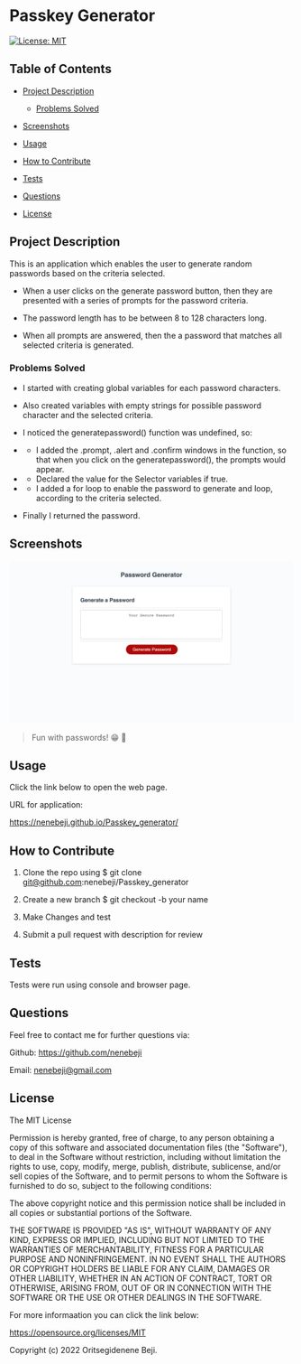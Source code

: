 # Passkey Generator
[![License: MIT](https://img.shields.io/badge/License-MIT-yellow.svg)](https://opensource.org/licenses/MIT)


## Table of Contents

- [Project Description](#project-description)

  - [Problems Solved](#problems-solved)

- [Screenshots](#screenshots)

- [Usage](#usage)

- [How to Contribute](#how-to-contribute)

- [Tests](#tests)

- [Questions](#questions)

- [License](#license)


## Project Description

This is an application which enables the user to generate random passwords based on the criteria selected.

* When a user clicks on the generate password button, then they are presented with a series of prompts for the password criteria.

* The password length has to be between 8 to 128 characters long.

* When all prompts are answered, then the a password that matches all selected criteria is generated.

### Problems Solved

* I started with creating global variables for each password characters.

* Also created variables with empty strings for possible password character and the selected criteria.

* I noticed the generatepassword() function was undefined, so: 

* * I added the .prompt, .alert and .confirm windows in the function, so that when you click on the generatepassword(), the prompts would appear.
* * Declared the value for the Selector variables if true.

* * I added a for loop to enable the password to generate and loop, according to the criteria selected.

* Finally I returned the password.


## Screenshots

![Webpage Image](/assets/images/passkey.png)
> Fun with passwords! 😁 🔐


## Usage

Click the link below to open the web page.

URL for application:

https://nenebeji.github.io/Passkey_generator/


## How to Contribute

1. Clone the repo using $ git clone git@github.com:nenebeji/Passkey_generator

2. Create a new branch $ git checkout -b your name 

3. Make Changes and test 

4. Submit a pull request with description for review


## Tests

Tests were run using console and browser page.


## Questions

Feel free to contact me for further questions via:

Github: https://github.com/nenebeji

Email: nenebeji@gmail.com


## License

The MIT License

  
Permission is hereby granted, free of charge, to any person obtaining a copy
of this software and associated documentation files (the "Software"), to deal
in the Software without restriction, including without limitation the rights
to use, copy, modify, merge, publish, distribute, sublicense, and/or sell
copies of the Software, and to permit persons to whom the Software is
furnished to do so, subject to the following conditions:
    
The above copyright notice and this permission notice shall be included in all
copies or substantial portions of the Software.
    
THE SOFTWARE IS PROVIDED "AS IS", WITHOUT WARRANTY OF ANY KIND, EXPRESS OR
IMPLIED, INCLUDING BUT NOT LIMITED TO THE WARRANTIES OF MERCHANTABILITY,
FITNESS FOR A PARTICULAR PURPOSE AND NONINFRINGEMENT. IN NO EVENT SHALL THE
AUTHORS OR COPYRIGHT HOLDERS BE LIABLE FOR ANY CLAIM, DAMAGES OR OTHER
LIABILITY, WHETHER IN AN ACTION OF CONTRACT, TORT OR OTHERWISE, ARISING FROM,
OUT OF OR IN CONNECTION WITH THE SOFTWARE OR THE USE OR OTHER DEALINGS IN THE
SOFTWARE.

For more informaation you can click the link below:

https://opensource.org/licenses/MIT

Copyright (c) 2022 Oritsegidenene Beji.